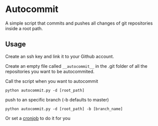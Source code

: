 # Autocommit
A simple script that commits and pushes all changes of git repositories inside a root path.

## Usage
Create an ssh key and link it to your Github account.

Create an empty file called `__autocommit__` in the .git folder of all the repositories you want to be autocommited.

Call the script when you want to autocommit
```
python autocommit.py -d [root_path]
```
push to an specific branch (-b defaults to master)
```
python autocommit.py -d [root_path] -b [branch_name]
```

Or set a [cronjob](http://askubuntu.com/questions/2368/how-do-i-set-up-a-cron-job) to do it for you
